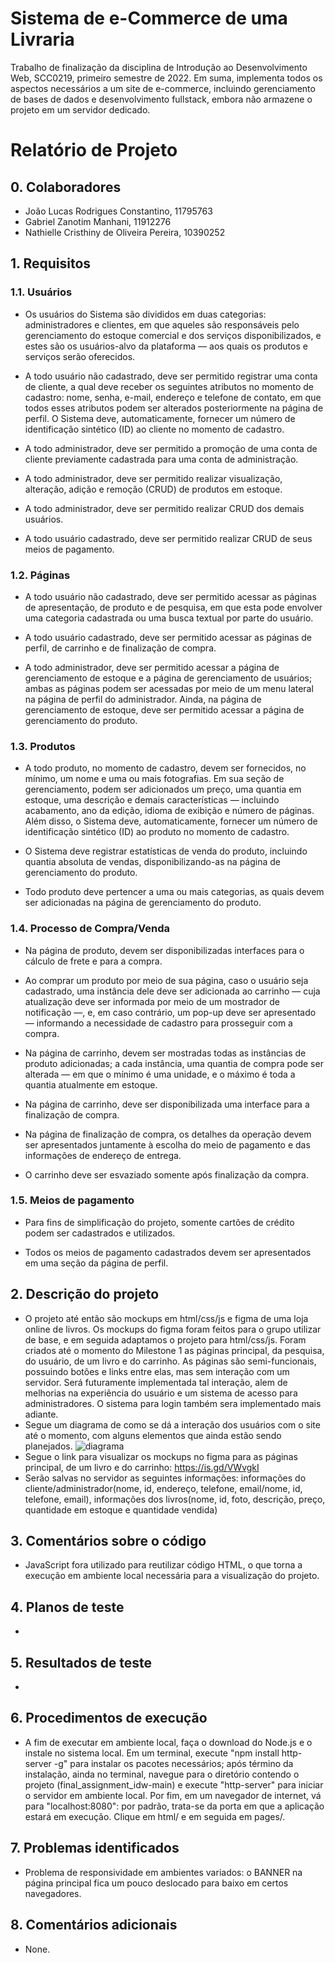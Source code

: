 # Sistema de e-Commerce de uma Livraria

Trabalho de finalização da disciplina de Introdução ao Desenvolvimento Web, SCC0219, primeiro semestre de 2022. Em suma, implementa todos os aspectos necessários a um site de e-commerce, incluindo gerenciamento de bases de dados e desenvolvimento fullstack, embora não armazene o projeto em um servidor dedicado.

# Relatório de Projeto

## 0. Colaboradores

- João Lucas Rodrigues Constantino, 11795763
- Gabriel Zanotim Manhani, 11912276
- Nathielle Cristhiny de Oliveira Pereira, 10390252

## 1. Requisitos

### 1.1. Usuários

- Os usuários do Sistema são divididos em duas categorias: administradores e clientes, em que aqueles são responsáveis pelo gerenciamento do estoque comercial e dos serviços disponibilizados, e estes são os usuários-alvo da plataforma — aos quais os produtos e serviços serão oferecidos.

- A todo usuário não cadastrado, deve ser permitido registrar uma conta de cliente, a qual deve receber os seguintes atributos no momento de cadastro: nome, senha, e-mail, endereço e telefone de contato, em que todos esses atributos podem ser alterados posteriormente na página de perfil. O Sistema deve, automaticamente, fornecer um número de identificação sintético (ID) ao cliente no momento de cadastro.

- A todo administrador, deve ser permitido a promoção de uma conta de cliente previamente cadastrada para uma conta de administração.

- A todo administrador, deve ser permitido realizar visualização, alteração, adição e remoção (CRUD) de produtos em estoque.

- A todo administrador, deve ser permitido realizar CRUD dos demais usuários.

- A todo usuário cadastrado, deve ser permitido realizar CRUD de seus meios de pagamento.

### 1.2. Páginas

- A todo usuário não cadastrado, deve ser permitido acessar as páginas de apresentação, de produto e de pesquisa, em que esta pode envolver uma categoria cadastrada ou uma busca textual por parte do usuário.

- A todo usuário cadastrado, deve ser permitido acessar as páginas de perfil, de carrinho e de finalização de compra.

- A todo administrador, deve ser permitido acessar a página de gerenciamento de estoque e a página de gerenciamento de usuários; ambas as páginas podem ser acessadas por meio de um menu lateral na página de perfil do administrador. Ainda, na página de gerenciamento de estoque, deve ser permitido acessar a página de gerenciamento do produto.

### 1.3. Produtos

- A todo produto, no momento de cadastro, devem ser fornecidos, no mínimo, um nome e uma ou mais fotografias. Em sua seção de gerenciamento, podem ser adicionados um preço, uma quantia em estoque, uma descrição e demais características — incluindo acabamento, ano da edição, idioma de exibição e número de páginas. Além disso, o Sistema deve, automaticamente, fornecer um número de identificação sintético (ID) ao produto no momento de cadastro.

- O Sistema deve registrar estatísticas de venda do produto, incluindo quantia absoluta de vendas, disponibilizando-as na página de gerenciamento do produto.

- Todo produto deve pertencer a uma ou mais categorias, as quais devem ser adicionadas na página de gerenciamento do produto.

### 1.4. Processo de Compra/Venda

- Na página de produto, devem ser disponibilizadas interfaces para o cálculo de frete e para a compra.

- Ao comprar um produto por meio de sua página, caso o usuário seja cadastrado, uma instância dele deve ser adicionada ao carrinho — cuja atualização deve ser informada por meio de um mostrador de notificação —, e, em caso contrário, um pop-up deve ser apresentado — informando a necessidade de cadastro para prosseguir com a compra.

- Na página de carrinho, devem ser mostradas todas as instâncias de produto adicionadas; a cada instância, uma quantia de compra pode ser alterada — em que o mínimo é uma unidade, e o máximo é toda a quantia atualmente em estoque.

- Na página de carrinho, deve ser disponibilizada uma interface para a finalização de compra.

- Na página de finalização de compra, os detalhes da operação devem ser apresentados juntamente à escolha do meio de pagamento e das informações de endereço de entrega.

- O carrinho deve ser esvaziado somente após finalização da compra.

### 1.5. Meios de pagamento

- Para fins de simplificação do projeto, somente cartões de crédito podem ser cadastrados e utilizados.

- Todos os meios de pagamento cadastrados devem ser apresentados em uma seção da página de perfil.

## 2. Descrição do projeto

- O projeto até então são mockups em html/css/js e figma de uma loja online de livros. Os mockups do figma foram feitos para o grupo utilizar de base, e em seguida adaptamos o projeto para html/css/js. Foram criados até o momento do Milestone 1 as páginas principal, da pesquisa, do usuário, de um livro e do carrinho. As páginas são semi-funcionais, possuindo botões e links entre elas, mas sem interação com um servidor. Será futuramente implementada tal interação, alem de melhorias na experiência do usuário e um sistema de acesso para administradores. O sistema para login também sera implementado mais adiante.
- Segue um diagrama de como se dá a interação dos usuários com o site até o momento, com alguns elementos que ainda estão sendo planejados.
![diagrama](https://cdn.discordapp.com/attachments/837153235163807755/967904076497059890/Diagrama.png)
- Segue o link para visualizar os mockups no figma para as páginas principal, de um livro e do carrinho: https://is.gd/VWvgkI
- Serão salvas no servidor as seguintes informações: informações do cliente/administrador(nome, id, endereço, telefone, email/nome, id, telefone, email), informações dos livros(nome, id, foto, descrição, preço, quantidade em estoque e quantidade vendida)

## 3. Comentários sobre o código

- JavaScript fora utilizado para reutilizar código HTML, o que torna a execução em ambiente local necessária para a visualização do projeto.

## 4. Planos de teste

-

## 5. Resultados de teste

-

## 6. Procedimentos de execução

- A fim de executar em ambiente local, faça o download do Node.js e o instale no sistema local. Em um terminal, execute "npm install http-server -g" para instalar os pacotes necessários; após término da instalação, ainda no terminal, navegue para o diretório contendo o projeto (final_assignment_idw-main) e execute "http-server" para iniciar o servidor em ambiente local. Por fim, em um navegador de internet, vá para "localhost:8080": por padrão, trata-se da porta em que a aplicação estará em execução. Clique em html/ e em seguida em pages/.  

## 7. Problemas identificados

- Problema de responsividade em ambientes variados: o BANNER na página principal fica um pouco deslocado para baixo em certos navegadores.

## 8. Comentários adicionais

- None.
